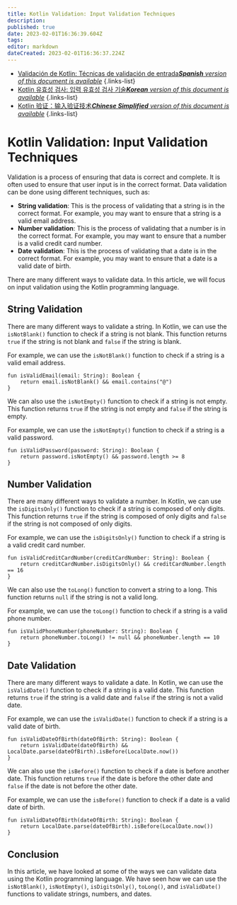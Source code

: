 ```yaml
---
title: Kotlin Validation: Input Validation Techniques
description: 
published: true
date: 2023-02-01T16:36:39.604Z
tags: 
editor: markdown
dateCreated: 2023-02-01T16:36:37.224Z
---
```


- [Validación de Kotlin: Técnicas de validación de entrada***Spanish** version of this document is available*](/es/Knowledge-base/Kotlin/kotlin-validation-input-validation-techniques)
{.links-list}
- [Kotlin 유효성 검사: 입력 유효성 검사 기술***Korean** version of this document is available*](/ko/Knowledge-base/Kotlin/kotlin-validation-input-validation-techniques)
{.links-list}
- [Kotlin 验证：输入验证技术***Chinese Simplified** version of this document is available*](/zh/Knowledge-base/Kotlin/kotlin-validation-input-validation-techniques)
{.links-list}


# Kotlin Validation: Input Validation Techniques

Validation is a process of ensuring that data is correct and complete. It is often used to ensure that user input is in the correct format. Data validation can be done using different techniques, such as:

- **String validation**: This is the process of validating that a string is in the correct format. For example, you may want to ensure that a string is a valid email address.
- **Number validation**: This is the process of validating that a number is in the correct format. For example, you may want to ensure that a number is a valid credit card number.
- **Date validation**: This is the process of validating that a date is in the correct format. For example, you may want to ensure that a date is a valid date of birth.

There are many different ways to validate data. In this article, we will focus on input validation using the Kotlin programming language.

## String Validation

There are many different ways to validate a string. In Kotlin, we can use the `isNotBlank()` function to check if a string is not blank. This function returns `true` if the string is not blank and `false` if the string is blank.

For example, we can use the `isNotBlank()` function to check if a string is a valid email address.

    fun isValidEmail(email: String): Boolean {
        return email.isNotBlank() && email.contains("@")
    }

We can also use the `isNotEmpty()` function to check if a string is not empty. This function returns `true` if the string is not empty and `false` if the string is empty.

For example, we can use the `isNotEmpty()` function to check if a string is a valid password.

    fun isValidPassword(password: String): Boolean {
        return password.isNotEmpty() && password.length >= 8
    }

## Number Validation

There are many different ways to validate a number. In Kotlin, we can use the `isDigitsOnly()` function to check if a string is composed of only digits. This function returns `true` if the string is composed of only digits and `false` if the string is not composed of only digits.

For example, we can use the `isDigitsOnly()` function to check if a string is a valid credit card number.

    fun isValidCreditCardNumber(creditCardNumber: String): Boolean {
        return creditCardNumber.isDigitsOnly() && creditCardNumber.length == 16
    }

We can also use the `toLong()` function to convert a string to a long. This function returns `null` if the string is not a valid long.

For example, we can use the `toLong()` function to check if a string is a valid phone number.

    fun isValidPhoneNumber(phoneNumber: String): Boolean {
        return phoneNumber.toLong() != null && phoneNumber.length == 10
    }

## Date Validation

There are many different ways to validate a date. In Kotlin, we can use the `isValidDate()` function to check if a string is a valid date. This function returns `true` if the string is a valid date and `false` if the string is not a valid date.

For example, we can use the `isValidDate()` function to check if a string is a valid date of birth.

    fun isValidDateOfBirth(dateOfBirth: String): Boolean {
        return isValidDate(dateOfBirth) && LocalDate.parse(dateOfBirth).isBefore(LocalDate.now())
    }

We can also use the `isBefore()` function to check if a date is before another date. This function returns `true` if the date is before the other date and `false` if the date is not before the other date.

For example, we can use the `isBefore()` function to check if a date is a valid date of birth.

    fun isValidDateOfBirth(dateOfBirth: String): Boolean {
        return LocalDate.parse(dateOfBirth).isBefore(LocalDate.now())
    }

## Conclusion

In this article, we have looked at some of the ways we can validate data using the Kotlin programming language. We have seen how we can use the `isNotBlank()`, `isNotEmpty()`, `isDigitsOnly()`, `toLong()`, and `isValidDate()` functions to validate strings, numbers, and dates.